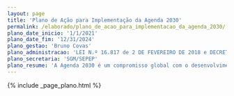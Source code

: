 ```yaml
---
layout: page
title: 'Plano de Ação para Implementação da Agenda 2030'
permalink: /elaborado/plano_de_acao_para_implementacao_da_agenda_2030/
plano_date_inicio: '1/1/2021'
plano_date_fim: '12/31/2024'
plano_gestao: 'Bruno Covas'
plano_administracao: 'LEI N.º 16.817 de 2 DE FEVEREIRO DE 2018 e DECRETO N.º 59.020 DE 21 DE OUTUBRO DE 2019'
plano_secretaria: 'SGM/SEPEP'
plano_resume: 'A Agenda 2030 é um compromisso global com o desenvolvimento sustentável, adotado em 2015 por 193 países membros da ONU, incluindo o Brasil. Ela amplia e reafirma os compromissos estabelecidos em 2000 pelos Objetivos do Milênio (ODM) e visa a promover políticas para erradicar a pobreza, a fome, melhorar o acesso a serviços básicos e enfrentar desafios socioambientais. Fundamentada em cinco princípios (Pessoa, Planeta, Paz, Prosperidade e Parcerias), a Agenda 2030 inclui 17 Objetivos de Desenvolvimento Sustentável (ODS) e 169 metas correspondentes.'
---
```

<div>
{% include _page_plano.html %}
</div>
